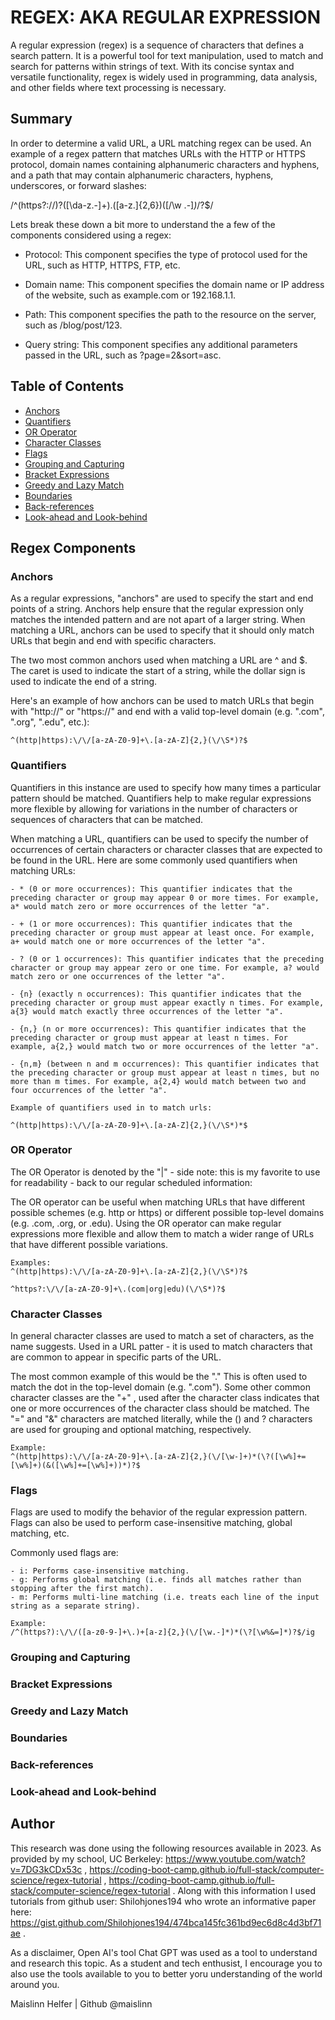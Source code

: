 # REGEX: AKA REGULAR EXPRESSION

A regular expression (regex) is a sequence of characters that defines a search pattern. It is a powerful tool for text manipulation, used to match and search for patterns within strings of text. With its concise syntax and versatile functionality, regex is widely used in programming, data analysis, and other fields where text processing is necessary.

## Summary

In order to determine a valid URL, a URL matching regex can be used. An example of a regex pattern that matches URLs with the HTTP or HTTPS protocol, domain names containing alphanumeric characters and hyphens, and a path that may contain alphanumeric characters, hyphens, underscores, or forward slashes:

 /^(https?:\/\/)?([\da-z\.-]+)\.([a-z\.]{2,6})([\/\w \.-]*)*\/?$/


Lets break these down a bit more to understand the a few of the components considered using a regex:

- Protocol: This component specifies the type of protocol used for the URL, such as HTTP, HTTPS, FTP, etc.

- Domain name: This component specifies the domain name or IP address of the website, such as example.com or 192.168.1.1.

- Path: This component specifies the path to the resource on the server, such as /blog/post/123.

- Query string: This component specifies any additional parameters passed in the URL, such as ?page=2&sort=asc.


## Table of Contents

- [Anchors](#anchors)
- [Quantifiers](#quantifiers)
- [OR Operator](#or-operator)
- [Character Classes](#character-classes)
- [Flags](#flags)
- [Grouping and Capturing](#grouping-and-capturing)
- [Bracket Expressions](#bracket-expressions)
- [Greedy and Lazy Match](#greedy-and-lazy-match)
- [Boundaries](#boundaries)
- [Back-references](#back-references)
- [Look-ahead and Look-behind](#look-ahead-and-look-behind)

## Regex Components

### Anchors

As a regular expressions, "anchors" are used to specify the start and end points of a string. Anchors help ensure that the regular expression only matches the intended pattern and are not apart of a larger string. When matching a URL, anchors can be used to specify that it should only match URLs that begin and end with specific characters.

The two most common anchors used when matching a URL are ^ and $. The caret is used to indicate the start of a string, while the dollar sign is used to indicate the end of a string.

Here's an example of how anchors can be used to match URLs that begin with "http://" or "https://" and end with a valid top-level domain (e.g. ".com", ".org", ".edu", etc.):

```text
^(http|https):\/\/[a-zA-Z0-9]+\.[a-zA-Z]{2,}(\/\S*)?$
```

### Quantifiers

Quantifiers in this instance are used to specify how many times a particular pattern should be matched. Quantifiers help to make regular expressions more flexible by allowing for variations in the number of characters or sequences of characters that can be matched.

When matching a URL, quantifiers can be used to specify the number of occurrences of certain characters or character classes that are expected to be found in the URL. Here are some commonly used quantifiers when matching URLs:

```text
- * (0 or more occurrences): This quantifier indicates that the preceding character or group may appear 0 or more times. For example, a* would match zero or more occurrences of the letter "a".

- + (1 or more occurrences): This quantifier indicates that the preceding character or group must appear at least once. For example, a+ would match one or more occurrences of the letter "a".

- ? (0 or 1 occurrences): This quantifier indicates that the preceding character or group may appear zero or one time. For example, a? would match zero or one occurrences of the letter "a".

- {n} (exactly n occurrences): This quantifier indicates that the preceding character or group must appear exactly n times. For example, a{3} would match exactly three occurrences of the letter "a".

- {n,} (n or more occurrences): This quantifier indicates that the preceding character or group must appear at least n times. For example, a{2,} would match two or more occurrences of the letter "a".

- {n,m} (between n and m occurrences): This quantifier indicates that the preceding character or group must appear at least n times, but no more than m times. For example, a{2,4} would match between two and four occurrences of the letter "a".
````

```text
Example of quantifiers used in to match urls:

^(http|https):\/\/[a-zA-Z0-9]+\.[a-zA-Z]{2,}(\/\S*)*$
```

### OR Operator

The OR Operator is denoted by the "|" - side note: this is my favorite to use for readability - back to our regular scheduled information: 

The OR operator can be useful when matching URLs that have different possible schemes (e.g. http or https) or different possible top-level domains (e.g. .com, .org, or .edu). Using the OR operator can make regular expressions more flexible and allow them to match a wider range of URLs that have different possible variations.

```text
Examples:
^(http|https):\/\/[a-zA-Z0-9]+\.[a-zA-Z]{2,}(\/\S*)?$

^https?:\/\/[a-zA-Z0-9]+\.(com|org|edu)(\/\S*)?$
```

### Character Classes
In general character classes are used to match a set of characters, as the name suggests. Used in a URL patter - it is used to match characters that are common to appear in specific parts of the URL. 

The most common example of this would be the "." This is often used to match the dot in the top-level domain (e.g. ".com"). Some other common character classes are the "+" , used after the character class indicates that one or more occurrences of the character class should be matched. The "=" and "&" characters are matched literally, while the () and ? characters are used for grouping and optional matching, respectively.

```text
Example:
^(http|https):\/\/[a-zA-Z0-9]+\.[a-zA-Z]{2,}(\/[\w-]+)*(\?([\w%]+=[\w%]+)(&([\w%]+=[\w%]+))*)?$
```

### Flags
Flags are used to modify the behavior of the regular expression pattern. Flags can also be used to perform case-insensitive matching, global matching, etc.

Commonly used flags are: 

```text
- i: Performs case-insensitive matching.
- g: Performs global matching (i.e. finds all matches rather than stopping after the first match).
- m: Performs multi-line matching (i.e. treats each line of the input string as a separate string).
```

```text
Example:
/^(https?):\/\/([a-z0-9-]+\.)+[a-z]{2,}(\/[\w.-]*)*(\?[\w%&=]*)?$/ig
```

### Grouping and Capturing

### Bracket Expressions

### Greedy and Lazy Match

### Boundaries

### Back-references

### Look-ahead and Look-behind

## Author

This research was done using the following resources available in 2023. As provided by my school, UC Berkeley: https://www.youtube.com/watch?v=7DG3kCDx53c , https://coding-boot-camp.github.io/full-stack/computer-science/regex-tutorial , https://coding-boot-camp.github.io/full-stack/computer-science/regex-tutorial . Along with this information I used tutorials from github user: Shilohjones194 who wrote an informative paper here: https://gist.github.com/Shilohjones194/474bca145fc361bd9ec6d8c4d3bf71ae . 

As a disclaimer, Open AI's tool Chat GPT was used as a tool to understand and research this topic. As a student and tech enthusist, I encourage you to also use the tools available to you to better yoru understanding of the world around you. 

Maislinn Helfer | Github @maislinn
